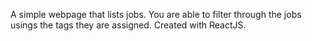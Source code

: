 A simple webpage that lists jobs. You are able to filter through the jobs usings the tags they are assigned. Created with ReactJS.
